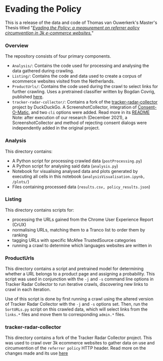 ﻿# Evading the Policy

This is a release of the data and code of Thomas van Ouwerkerk's Master's Thesis titled "[*Evading the Policy: a measurement on referrer policy circumvention in 3k e-commerce websites.*](https://www.ru.nl/publish/pages/769526/tvouwerkerk-thesis-final.pdf)"

### Overview

The repository consists of four primary components.

- `Analysis/`: Contains the code used for processing and analysing the data gathered during crawling.
- `Listing/`: Contains the code and data used to create a corpus of ecommerce websites visited from the Netherlands.
- `ProductUrls/`: Contains the code used during the crawl to select links for further crawling. Uses a pretrained classifier written by Bogdan Covrig, published [here](https://github.com/BogDAAAMN/url-classifier-thesis).
- `tracker-radar-collector/`: Contains a fork of the [tracker-radar-collector](https://github.com/duckduckgo/tracker-radar-collector) project by DuckDuckGo. A ScreenshotCollector, integration of [Consent-O-Matic](https://github.com/cavi-au/Consent-O-Matic), and two `cli` options were added. Read more in its [README](./tracker-radar-collector/README.md)
  Note: after execution of our research (December 2021), a ScreenshotCollector and method of rejecting consent dialogs were independently added in the original project.

### Analysis

This directory contains:

- A Python script for processing crawled data (`postProcessing.py`)
- A Python script for analysing said data (`analysis.py`)
- Notebook for visualising analysed data and plots generated by executing all cells in this notebook (`analysisVisualisation.ipynb, /plots/`)
-  Files containing processed data (`results.csv, policy_results.json`)

### Listing

This directory contains scripts for:

- processing the URLs gained from the Chrome User Experience Report (CrUX)
- normalising URLs, matching them to a Tranco list to order them by ranking
- tagging URLs with specific McAfee TrustedSource categories
- running a crawl to determine which languages websites are written in

### ProductUrls

This directory contains a script and pretrained model for determining whether a URL belongs to a product page and assigning a probability. This script was used in conjunction with the `-j` and `-s` command line options in Tracker Radar Collector to run iterative crawls, discovering new links to crawl in each iteration.

Use of this script is done by first running a crawl using the altered version of Tracker Radar Collector with the `-j` and `-s` options set. Then, run the `SortURLs.py` script on this crawled data, which will select links from the `links.*` files and move them to corresponding `admin.*` files.

### tracker-radar-collector

This directory contains a fork of the Tracker Radar Collector project. This was used to crawl over 3k ecommerce websites to gather data on use and circumvention of the `referrer policy` HTTP header. Read more on the changes made and its use [here](./tracker-radar-collector/README.md)

